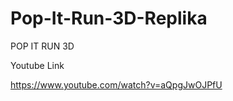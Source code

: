 # Pop-It-Run-3D-Replika

POP IT RUN 3D

Youtube Link



https://www.youtube.com/watch?v=aQpgJwOJPfU
